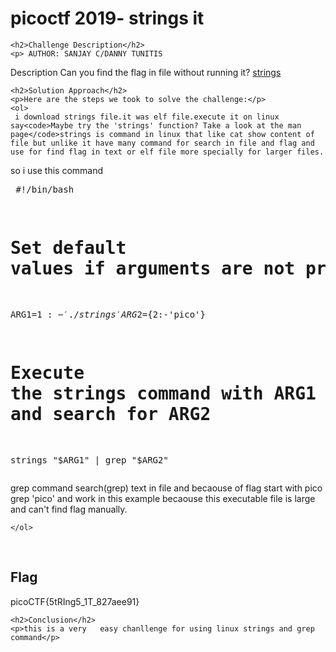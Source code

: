 
<!DOCTYPE html>
<html>
 
 
<body>
    <h1>picoctf 2019- strings it</h1>

    <h2>Challenge Description</h2>
    <p> AUTHOR: SANJAY C/DANNY TUNITIS

Description
Can you find the flag in file without running it?
<a href="https://phantom1ss.github.io/blog/2024/practice/picoctf/stringsit/strings">strings</a>
</p>

    <h2>Solution Approach</h2>
    <p>Here are the steps we took to solve the challenge:</p>
    <ol>
     i download strings file.it was elf file.execute it on linux say<code>Maybe try the 'strings' function? Take a look at the man page</code>strings is command in linux that like cat show content of file but unlike it have many command for search in file and flag and use for find flag in text or elf file more specially for larger files. 
so i use this command<pre>
#!/bin/bash

# Set default values if arguments are not provided
ARG1=${1:-'./strings'}
ARG2=${2:-'pico'}

# Execute the strings command with ARG1 as the argument, pipe the output to grep, and search for ARG2
strings "$ARG1" | grep "$ARG2"
</pre>grep command search(grep) text in  file and becaouse of flag start with pico grep 'pico' and work in this example becaouse this executable file is large and can't find flag manually.
    
    </ol>
<br>
    <h2>Flag</h2>
    <p class="flag">picoCTF{5tRIng5_1T_827aee91}</p>

    <h2>Conclusion</h2>
    <p>this is a very   easy chanllenge for using linux strings and grep  command</p>
</body>
</html>

